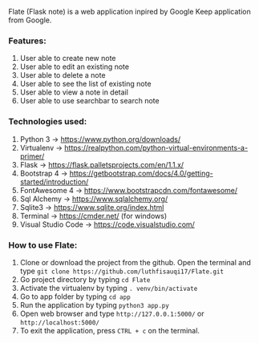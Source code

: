 Flate (Flask note) is a web application inpired by Google Keep application from Google.

### Features:
1. User able to create new note
2. User able to edit an existing note
3. User able to delete a note
4. User able to see the list of existing note
5. User able to view a note in detail
6. User able to use searchbar to search note

### Technologies used:
1. Python 3 -> https://www.python.org/downloads/
2. Virtualenv -> https://realpython.com/python-virtual-environments-a-primer/
3. Flask -> https://flask.palletsprojects.com/en/1.1.x/
4. Bootstrap 4 -> https://getbootstrap.com/docs/4.0/getting-started/introduction/
5. FontAwesome 4 -> https://www.bootstrapcdn.com/fontawesome/
6. Sql Alchemy -> https://www.sqlalchemy.org/
7. Sqlite3 -> https://www.sqlite.org/index.html
8. Terminal -> https://cmder.net/ (for windows)
9. Visual Studio Code -> https://code.visualstudio.com/

### How to use Flate:
1. Clone or download the project from the github. Open the terminal and type `git clone https://github.com/luthfisauqi17/Flate.git`
2. Go project directory by typing `cd Flate`
3. Activate the virtualenv by typing `. venv/bin/activate`
4. Go to app folder by typing `cd app`
5. Run the application by typing `python3 app.py`
6. Open web browser and type `http://127.0.0.1:5000/` or `http://localhost:5000/`
7. To exit the application, press `CTRL + c` on the terminal.